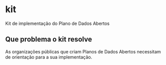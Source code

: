 kit
====

Kit de implementação do Plano de Dados Abertos

## Que problema o kit resolve

As organizações públicas que criam Planos de Dados Abertos necessitam de orientação para a sua implementação.
